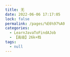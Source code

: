 ```yaml
---
title: 无
date: 2022-06-06 17:17:05
lock: false
permalink: /pages/%E6%97%A0
categories: 
  - LearnJavaToFindAJob
  - 【高级】26k+档
tags: 
  - null
---
```

